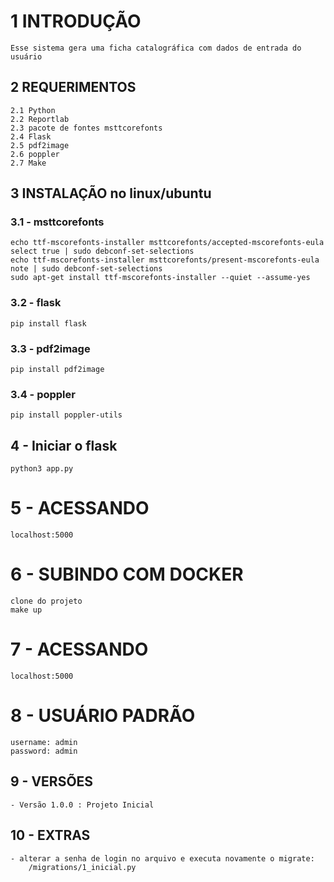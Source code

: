 # 1 INTRODUÇÃO
    Esse sistema gera uma ficha catalográfica com dados de entrada do usuário
## 2 REQUERIMENTOS
    2.1 Python
    2.2 Reportlab
    2.3 pacote de fontes msttcorefonts
    2.4 Flask
    2.5 pdf2image
    2.6 poppler
    2.7 Make
## 3 INSTALAÇÃO no linux/ubuntu
### 3.1 - msttcorefonts    
    echo ttf-mscorefonts-installer msttcorefonts/accepted-mscorefonts-eula select true | sudo debconf-set-selections
    echo ttf-mscorefonts-installer msttcorefonts/present-mscorefonts-eula note | sudo debconf-set-selections
    sudo apt-get install ttf-mscorefonts-installer --quiet --assume-yes   
### 3.2 - flask  
    pip install flask
### 3.3 - pdf2image
    pip install pdf2image
### 3.4 - poppler
    pip install poppler-utils
## 4 - Iniciar o flask
    python3 app.py

# 5 - ACESSANDO
    localhost:5000

# 6 - SUBINDO COM DOCKER   
    clone do projeto
    make up   

# 7 - ACESSANDO
    localhost:5000

# 8 - USUÁRIO PADRÃO
    username: admin
    password: admin

## 9 - VERSÕES
    - Versão 1.0.0 : Projeto Inicial

## 10 - EXTRAS
    - alterar a senha de login no arquivo e executa novamente o migrate:
        /migrations/1_inicial.py 
    


